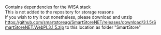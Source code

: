 Contains dependencies for the WISA stack  
This is not added to the repository for storage reasons  
If you wish to try it out nonetheless, please download and unzip https://github.com/smartstoreag/SmartStoreNET/releases/download/3.1.5/SmartStoreNET.WebPI.3.1.5.zip to this location as folder "SmartStore"
